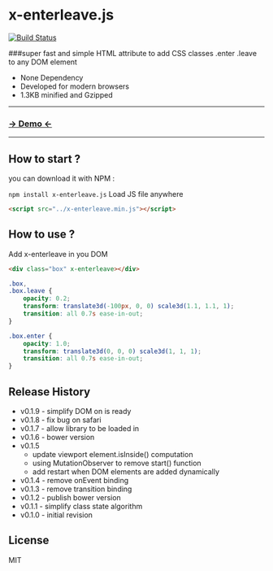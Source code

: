 x-enterleave.js
===============
[![Build Status](https://travis-ci.org/jfroffice/x-enterleave.js.svg?branch=master)](https://travis-ci.org/jfroffice/x-enterleave.js)

###super fast and simple HTML attribute to add CSS classes .enter .leave to any DOM element

- None Dependency
- Developed for modern browsers
- 1.3KB minified and Gzipped

***

### [→ Demo ←](http://jfroffice.github.io/x-enterleave.js/)

***

How to start ?
--------------
you can download it with NPM :

`npm install x-enterleave.js`
Load JS file anywhere
```html
<script src="../x-enterleave.min.js"></script>
```

How to use ?
------------
Add x-enterleave in you DOM
```html
<div class="box" x-enterleave></div>
```

```css
.box,
.box.leave {
	opacity: 0.2;
	transform: translate3d(-100px, 0, 0) scale3d(1.1, 1.1, 1);
	transition: all 0.7s ease-in-out;
}

.box.enter {
    opacity: 1.0;
    transform: translate3d(0, 0, 0) scale3d(1, 1, 1);
    transition: all 0.7s ease-in-out;
}
```

Release History
---------------
- v0.1.9 - simplify DOM on is ready
- v0.1.8 - fix bug on safari
- v0.1.7 - allow library to be loaded in <head/>
- v0.1.6 - bower version
- v0.1.5
    - update viewport element.isInside() computation
    - using MutationObserver to remove start() function
    - add restart when DOM elements are added dynamically
- v0.1.4 - remove onEvent binding
- v0.1.3 - remove transition binding
- v0.1.2 - publish bower version
- v0.1.1 - simplify class state algorithm
- v0.1.0 - initial revision

License
-------
MIT
